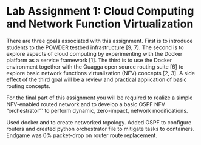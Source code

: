 # Lab Assignment 1: Cloud Computing and Network Function Virtualization

There are three goals associated with this assignment. First is to introduce students to the POWDER testbed infrastructure [9, 7]. The second is to explore aspects of cloud computing by experimenting with the Docker platform as a service framework [1]. The third is to use the Docker environment together with the Quagga open source routing suite [6] to explore basic network functions virtualization (NFV) concepts [2, 3]. A side effect of the third goal will be a review and practical application of basic routing concepts.

For the final part of this assignment you will be required to realize a simple NFV-enabled routed network and to develop a basic OSPF NFV “orchestrator”’ to perform dynamic, zero-impact, network modifications.

Used docker and to create networked topology. Added OSPF to configure routers and created python orchestrator file to mitigate tasks to containers. Endgame was 0% packet-drop on router route replacement.
